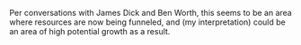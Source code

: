 Per conversations with James Dick and Ben Worth, this seems to be an area where resources are now being funneled, and (my interpretation) could be an area of high potential growth as a result.